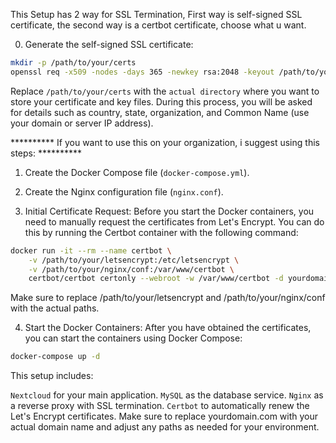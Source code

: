 This Setup has 2 way for SSL Termination, First way is self-signed SSL certificate, the second way is a certbot certificate, choose what u want. 

0. Generate the self-signed SSL certificate:
```bash
mkdir -p /path/to/your/certs
openssl req -x509 -nodes -days 365 -newkey rsa:2048 -keyout /path/to/your/certs/selfsigned.key -out /path/to/your/certs/selfsigned.crt
```

Replace `/path/to/your/certs` with the `actual directory` where you want to store your certificate and key files. During this process, you will be asked for details such as country, state, organization, and Common Name (use your domain or server IP address).

********** If you want to use this on your organization, i suggest using this steps: **********
1. Create the Docker Compose file (`docker-compose.yml`).

2. Create the Nginx configuration file (`nginx.conf`).

3. Initial Certificate Request:
Before you start the Docker containers, you need to manually request the certificates from Let's Encrypt. You can do this by running the Certbot container with the following command:

```bash
docker run -it --rm --name certbot \
    -v /path/to/your/letsencrypt:/etc/letsencrypt \
    -v /path/to/your/nginx/conf:/var/www/certbot \
    certbot/certbot certonly --webroot -w /var/www/certbot -d yourdomain.com
```

Make sure to replace /path/to/your/letsencrypt and /path/to/your/nginx/conf with the actual paths.

4. Start the Docker Containers:
After you have obtained the certificates, you can start the containers using Docker Compose:

```bash
docker-compose up -d
```
This setup includes:

`Nextcloud` for your main application.
`MySQL` as the database service.
`Nginx` as a reverse proxy with SSL termination.
`Certbot` to automatically renew the Let's Encrypt certificates.
Make sure to replace yourdomain.com with your actual domain name and adjust any paths as needed for your environment. 